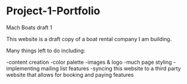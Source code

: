 # Project-1-Portfolio
Mach Boats draft 1

This website is a draft copy of a boat rental company I am building.

Many things left to do including:

-content creation
-color palette
-images & logo
-much page styling
-implementing mailing list features
-syncing this website to a third party website that allows for booking and paying features
